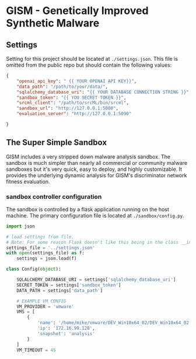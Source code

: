 # GISM - Genetically Improved Synthetic Malware

## Settings
Setting for this project should be located at `./settings.json`. This file is omitted from the public repo but should contain the following values:
``` json
{
    "openai_api_key": " {{ YOUR OPENAI API KEY}}",
    "data_path": "/path/to/your/data/",
    "sqlalchemy_database_uri": "{{ YOUR DATABASE CONNECTION STRING }}",
    "sandbox_token": "{{ YOU SECRET TOKEN }}",
    "srcml_client": "/path/to/srcML/bin/srcml",
    "sandbox_url": "http://127.0.0.1:5000",
    "evaluation_server": "http://127.0.0.1:5090"

}
```


## The Super Simple Sandbox

GISM includes a very stripped down malware analysis sandbox. The sandbox is much simpler than nearly all commercial or community malware sandboxes but it's very quick, easy to deploy, and highly customizable. It provides the underlying dynamic analysis for GISM's discriminator network fitness evaluation.

### sandbox controller configuration

The sandbox is controlled by a flask application running on the host machine. The primary configuration file is located at `./sandbox/config.py`. 

``` python
import json

# load settings from file. 
# Note: For some reason Flask doesn't like this being in the class __init__ function
settings_file = '../settings.json'
with open(settings_file) as f:
    settings = json.load(f)

class Config(object):

    SQLALCHEMY_DATABASE_URI = settings['sqlalchemy_database_uri']
    SECRET_TOKEN = settings['sandbox_token']
    DATA_PATH = settings['data_path']

    # EXAMPLE VM CONFIG
    VM_PROVIDER = 'vmware'
    VMS = [
        {
            'name': '/home/mike/vmware/DEV_Win10x64_02/DEV_Win10x64_02.vmx', 
            'ip': '172.16.99.128',
            'snapshot': 'analysis'
        }
    ]
    VM_TIMEOUT = 45
    
```
